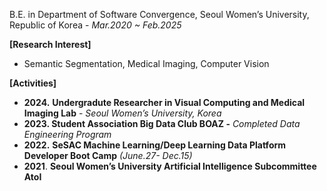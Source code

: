 B.E. in Department of Software Convergence, Seoul Women’s University, Republic of Korea - *Mar.2020 ~ Feb.2025*

**[Research Interest]**

- Semantic Segmentation, Medical Imaging, Computer Vision

**[Activities]**

- **2024.** **Undergradute Researcher in Visual Computing and Medical Imaging Lab** - *Seoul Women’s University, Korea*
- **2023. Student Association Big Data Club BOAZ -** *Completed Data Engineering Program*
- **2022.** **SeSAC Machine Learning/Deep Learning Data Platform Developer Boot Camp** *(June.27- Dec.15)*
- **2021**. **Seoul Women’s University Artificial Intelligence Subcommittee AtoI**



<!---
chriss006/chriss006 is a ✨ special ✨ repository because its `README.md` (this file) appears on your GitHub profile.
You can click the Preview link to take a look at your changes.
--->

